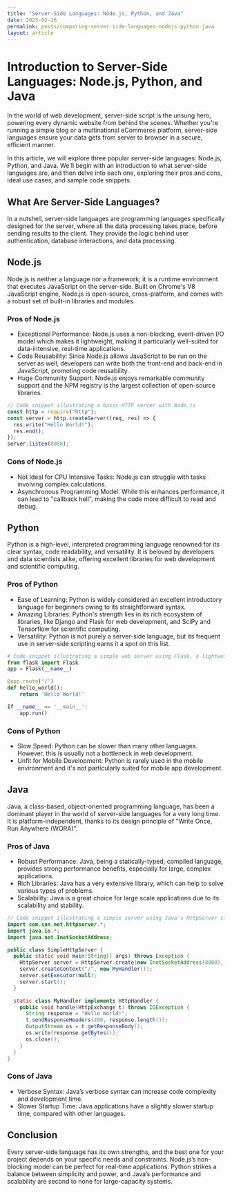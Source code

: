 ```yaml
---
title: "Server-Side Languages: Node.js, Python, and Java"
date: 2023-02-26
permalink: posts/comparing-server-side-languages-nodejs-python-java
layout: article
---
```


# Introduction to Server-Side Languages: Node.js, Python, and Java

In the world of web development, server-side script is the unsung hero, powering every dynamic website from behind the scenes. Whether you're running a simple blog or a multinational eCommerce platform, server-side languages ensure your data gets from server to browser in a secure, efficient manner.

In this article, we will explore three popular server-side languages: Node.js, Python, and Java. We'll begin with an introduction to what server-side languages are, and then delve into each one, exploring their pros and cons, ideal use cases, and sample code snippets.

## What Are Server-Side Languages?

In a nutshell, server-side languages are programming languages specifically designed for the server, where all the data processing takes place, before sending results to the client. They provide the logic behind user authentication, database interactions, and data processing.

## Node.js

Node.js is neither a language nor a framework; it is a runtime environment that executes JavaScript on the server-side. Built on Chrome's V8 JavaScript engine, Node.js is open-source, cross-platform, and comes with a robust set of built-in libraries and modules.

### Pros of Node.js

- Exceptional Performance: Node.js uses a non-blocking, event-driven I/O model which makes it lightweight, making it particularly well-suited for data-intensive, real-time applications.
- Code Reusability: Since Node.js allows JavaScript to be run on the server as well, developers can write both the front-end and back-end in JavaScript, promoting code reusability.
- Huge Community Support: Node.js enjoys remarkable community support and the NPM registry is the largest collection of open-source libraries.

```javascript
// Code snippet illustrating a basic HTTP server with Node.js
const http = require("http");
const server = http.createServer((req, res) => {
  res.write("Hello World!");
  res.end();
});
server.listen(8080);
```

### Cons of Node.js

- Not Ideal for CPU Intensive Tasks: Node.js can struggle with tasks involving complex calculations.
- Asynchronous Programming Model: While this enhances performance, it can lead to "callback hell", making the code more difficult to read and debug.

## Python

Python is a high-level, interpreted programming language renowned for its clear syntax, code readability, and versatility. It is beloved by developers and data scientists alike, offering excellent libraries for web development and scientific computing.

### Pros of Python

- Ease of Learning: Python is widely considered an excellent introductory language for beginners owing to its straightforward syntax.
- Amazing Libraries: Python's strength lies in its rich ecosystem of libraries, like Django and Flask for web development, and SciPy and Tensorflow for scientific computing.
- Versatility: Python is not purely a server-side language, but its frequent use in server-side scripting earns it a spot on this list.

```python
# Code snippet illustrating a simple web server using Flask, a lightweight Python web framework
from flask import Flask
app = Flask(__name__)

@app.route('/')
def hello_world():
    return 'Hello World!'

if __name__ == '__main__':
    app.run()
```

### Cons of Python

- Slow Speed: Python can be slower than many other languages. However, this is usually not a bottleneck in web development.
- Unfit for Mobile Development: Python is rarely used in the mobile environment and it's not particularly suited for mobile app development.

## Java

Java, a class-based, object-oriented programming language, has been a dominant player in the world of server-side languages for a very long time. It is platform-independent, thanks to its design principle of "Write Once, Run Anywhere (WORA)".

### Pros of Java

- Robust Performance: Java, being a statically-typed, compiled language, provides strong performance benefits, especially for large, complex applications.
- Rich Libraries: Java has a very extensive library, which can help to solve various types of problems.
- Scalability: Java is a great choice for large scale applications due to its scalability and stability.

```java
// Code snippet illustrating a simple server using Java's HttpServer class
import com.sun.net.httpserver.*;
import java.io.*;
import java.net.InetSocketAddress;

public class SimpleHttpServer {
  public static void main(String[] args) throws Exception {
    HttpServer server = HttpServer.create(new InetSocketAddress(8000), 0);
    server.createContext("/", new MyHandler());
    server.setExecutor(null);
    server.start();
  }

  static class MyHandler implements HttpHandler {
    public void handle(HttpExchange t) throws IOException {
      String response = "Hello World!";
      t.sendResponseHeaders(200, response.length());
      OutputStream os = t.getResponseBody();
      os.write(response.getBytes());
      os.close();
    }
  }
}
```

### Cons of Java

- Verbose Syntax: Java’s verbose syntax can increase code complexity and development time.
- Slower Startup Time: Java applications have a slightly slower startup time, compared with other languages.

## Conclusion

Every server-side language has its own strengths, and the best one for your project depends on your specific needs and constraints. Node.js’s non-blocking model can be perfect for real-time applications. Python strikes a balance between simplicity and power, and Java’s performance and scalability are second to none for large-capacity systems.
